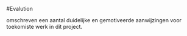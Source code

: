 #Evalution

omschreven een aantal duidelijke en gemotiveerde aanwijzingen voor toekomiste werk in dit project. 






